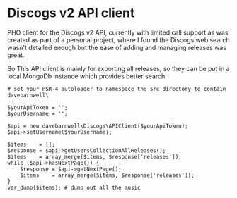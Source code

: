 # Discogs v2 API client

PHO client for the Discogs v2 API, currently with limited call support as was created as part
of a personal project, where I found the Discogs web search wasn't detailed enough but the ease
of adding and managing releases was great.

So This API client is mainly for exporting all releases, so they can be
put in a local MongoDb instance which provides better search.

    # set your PSR-4 autoloader to namespace the src directory to contain davebarnwell\

    $yourApiToken = '';
    $yourUsername = '';

    $api = new davebarnwell\Discogs\APIClient($yourApiToken);
    $api->setUsername($yourUsername);
    
    $items    = [];
    $response = $api->getUsersCollectionAllReleases();
    $items    = array_merge($items, $response['releases']);
    while ($api->hasNextPage()) {
        $response = $api->getNextPage();
        $items    = array_merge($items, $response['releases']);
    }
    var_dump($items); # dump out all the music

